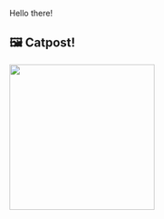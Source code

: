 Hello there!



## 🖼️ Catpost!

<sub>
    <img src="https://cdn2.thecatapi.com/images/a2d.jpg" height="256">
</sub>

